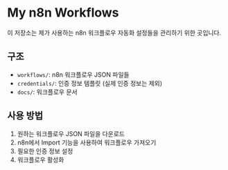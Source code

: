 # My n8n Workflows

이 저장소는 제가 사용하는 n8n 워크플로우 자동화 설정들을 관리하기 위한 곳입니다.

## 구조

- `workflows/`: n8n 워크플로우 JSON 파일들
- `credentials/`: 인증 정보 템플릿 (실제 인증 정보는 제외)
- `docs/`: 워크플로우 문서

## 사용 방법

1. 원하는 워크플로우 JSON 파일을 다운로드
2. n8n에서 Import 기능을 사용하여 워크플로우 가져오기
3. 필요한 인증 정보 설정
4. 워크플로우 활성화